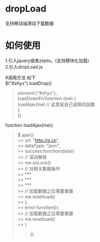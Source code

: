 # dropLoad
支持移动端滑动下载数据

# 如何使用
1.引入jquery或者zepto。(支持模块化加载)  
2.引入dropLoad.js  
 
#调用方法 如下  
  $("#zhyx").loadDrop({  
   > $element:$("#zhyx"),  
   > loadDownFn:function (me) {  
   > loadAjax(me) // 这里是自己调用的函数  
   > }  
  })  
  
  function loadAjax(me){  
   > $.ajax({  
     >> url: "http://g.cn",  
      >> dataType: "json",  
      >> success:function(data){  
      >> // 滚动解锁  
      >> me.unLock()  
      >> // 对相关数据操作  
      >> ***   
      >> ***   
      >> ***  
      >> // 加载数据之后需要重置  
         >> me.resetload()  
       >> },  
       >> error:function(){  
       >> // 加载数据之后需要重置  
       >> me.resetload()  
      >> }  
  >> })  
